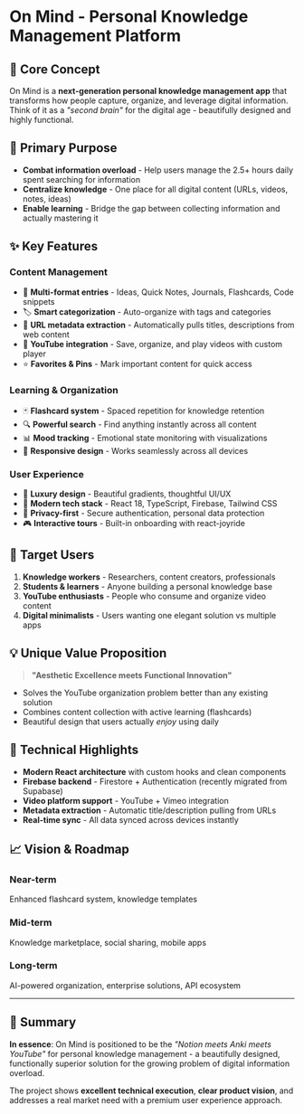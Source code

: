 # On Mind - Personal Knowledge Management Platform

## 🧠 Core Concept

On Mind is a **next-generation personal knowledge management app** that transforms how people capture, organize, and leverage digital information. Think of it as a *"second brain"* for the digital age - beautifully designed and highly functional.

## 🎯 Primary Purpose

- **Combat information overload** - Help users manage the 2.5+ hours daily spent searching for information
- **Centralize knowledge** - One place for all digital content (URLs, videos, notes, ideas)  
- **Enable learning** - Bridge the gap between collecting information and actually mastering it

## ✨ Key Features

### Content Management
- 📝 **Multi-format entries** - Ideas, Quick Notes, Journals, Flashcards, Code snippets
- 🏷️ **Smart categorization** - Auto-organize with tags and categories
- 🔗 **URL metadata extraction** - Automatically pulls titles, descriptions from web content
- 🎥 **YouTube integration** - Save, organize, and play videos with custom player
- ⭐ **Favorites & Pins** - Mark important content for quick access

### Learning & Organization
- 🃏 **Flashcard system** - Spaced repetition for knowledge retention
- 🔍 **Powerful search** - Find anything instantly across all content
- 📊 **Mood tracking** - Emotional state monitoring with visualizations
- 📱 **Responsive design** - Works seamlessly across all devices

### User Experience
- 🎨 **Luxury design** - Beautiful gradients, thoughtful UI/UX
- 🚀 **Modern tech stack** - React 18, TypeScript, Firebase, Tailwind CSS
- 🔐 **Privacy-first** - Secure authentication, personal data protection
- 🎮 **Interactive tours** - Built-in onboarding with react-joyride

## 🎯 Target Users

1. **Knowledge workers** - Researchers, content creators, professionals
2. **Students & learners** - Anyone building a personal knowledge base
3. **YouTube enthusiasts** - People who consume and organize video content
4. **Digital minimalists** - Users wanting one elegant solution vs multiple apps

## 💡 Unique Value Proposition

> **"Aesthetic Excellence meets Functional Innovation"**

- Solves the YouTube organization problem better than any existing solution
- Combines content collection with active learning (flashcards)
- Beautiful design that users actually *enjoy* using daily

## 🚀 Technical Highlights

- **Modern React architecture** with custom hooks and clean components
- **Firebase backend** - Firestore + Authentication (recently migrated from Supabase)
- **Video platform support** - YouTube + Vimeo integration
- **Metadata extraction** - Automatic title/description pulling from URLs
- **Real-time sync** - All data synced across devices instantly

## 📈 Vision & Roadmap

### Near-term
Enhanced flashcard system, knowledge templates

### Mid-term  
Knowledge marketplace, social sharing, mobile apps

### Long-term
AI-powered organization, enterprise solutions, API ecosystem

---

## 🎯 Summary

**In essence**: On Mind is positioned to be the *"Notion meets Anki meets YouTube"* for personal knowledge management - a beautifully designed, functionally superior solution for the growing problem of digital information overload.

The project shows **excellent technical execution**, **clear product vision**, and addresses a real market need with a premium user experience approach.